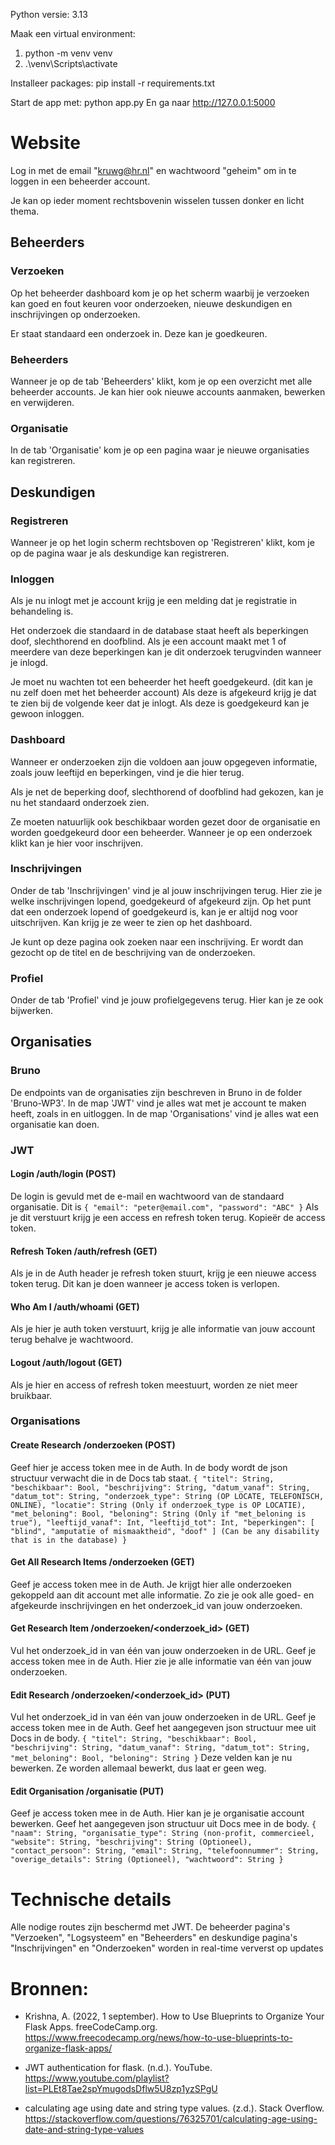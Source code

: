 Python versie: 3.13

Maak een virtual environment:
1) python -m venv venv
2) .\venv\Scripts\activate

Installeer packages:
pip install -r requirements.txt

Start de app met:
python app.py
En ga naar http://127.0.0.1:5000

# Website
Log in met de email "kruwg@hr.nl" en wachtwoord "geheim" om in te loggen in een beheerder account.

Je kan op ieder moment rechtsbovenin wisselen tussen donker en licht thema.

## Beheerders
### Verzoeken
Op het beheerder dashboard kom je op het scherm waarbij je verzoeken kan goed en fout keuren voor onderzoeken, 
nieuwe deskundigen en inschrijvingen op onderzoeken.

Er staat standaard een onderzoek in. Deze kan je goedkeuren.
### Beheerders
Wanneer je op de tab 'Beheerders' klikt, kom je op een overzicht
met alle beheerder accounts. Je kan hier ook nieuwe accounts aanmaken, bewerken en verwijderen.
### Organisatie
In de tab 'Organisatie' kom je op een pagina waar je nieuwe organisaties kan registreren.

## Deskundigen
### Registreren
Wanneer je op het login scherm rechtsboven op 'Registreren' klikt, kom je op de pagina waar je als 
deskundige kan registreren.
### Inloggen
Als je nu inlogt met je account krijg je een melding dat je registratie in behandeling is.

Het onderzoek die standaard in de database staat heeft als beperkingen doof, slechthorend en doofblind.
Als je een account maakt met 1 of meerdere van deze beperkingen kan je dit onderzoek terugvinden wanneer je inlogd.

Je moet nu wachten tot een beheerder het heeft goedgekeurd. (dit kan je nu zelf doen met het beheerder account)
Als deze is afgekeurd krijg je dat te zien bij de volgende keer dat je inlogt.
Als deze is goedgekeurd kan je gewoon inloggen.
### Dashboard
Wanneer er onderzoeken zijn die voldoen aan jouw opgegeven informatie, zoals jouw leeftijd en beperkingen, vind je die 
hier terug. 

Als je net de beperking doof, slechthorend of doofblind had gekozen, kan je nu het standaard onderzoek zien.

Ze moeten natuurlijk ook beschikbaar worden gezet door de organisatie en worden goedgekeurd door een beheerder. 
Wanneer je op een onderzoek klikt kan je hier voor inschrijven.
### Inschrijvingen
Onder de tab 'Inschrijvingen' vind je al jouw inschrijvingen terug. Hier zie je welke inschrijvingen 
lopend, goedgekeurd of afgekeurd zijn. Op het punt dat een onderzoek lopend of goedgekeurd is, kan je er altijd nog
voor uitschrijven. Kan krijg je ze weer te zien op het dashboard.

Je kunt op deze pagina ook zoeken naar een inschrijving. Er wordt dan gezocht op de titel en de beschrijving van de onderzoeken.
### Profiel
Onder de tab 'Profiel' vind je jouw profielgegevens terug. Hier kan je ze ook bijwerken.

## Organisaties
### Bruno
De endpoints van de organisaties zijn beschreven in Bruno in de folder 'Bruno-WP3'.
In de map 'JWT' vind je alles wat met je account te maken heeft, zoals in en uitloggen.
In de map 'Organisations' vind je alles wat een organisatie kan doen.

### JWT
#### Login /auth/login (POST)
De login is gevuld met de e-mail en wachtwoord van de standaard organisatie.
Dit is 
`{
  "email": "peter@email.com",
  "password": "ABC"
}`
Als je dit verstuurt krijg je een access en refresh token terug. Kopieër de access token.
#### Refresh Token /auth/refresh (GET)
Als je in de Auth header je refresh token stuurt, krijg je een nieuwe access token terug. 
Dit kan je doen wanneer je access token is verlopen.
#### Who Am I /auth/whoami (GET)
Als je hier je auth token verstuurt, krijg je alle informatie van jouw account terug behalve je wachtwoord.
#### Logout /auth/logout (GET)
Als je hier en access of refresh token meestuurt, worden ze niet meer bruikbaar.

### Organisations
#### Create Research /onderzoeken (POST)
Geef hier je access token mee in de Auth.
In de body wordt de json structuur verwacht die in de Docs tab staat.
`{
  "titel": String,
  "beschikbaar": Bool,
  "beschrijving": String,
  "datum_vanaf": String,
  "datum_tot": String,
  "onderzoek_type": String (OP LOCATE, TELEFONISCH, ONLINE),
  "locatie": String (Only if onderzoek_type is OP LOCATIE),
  "met_beloning": Bool,
  "beloning": String (Only if "met_beloning is true"),
  "leeftijd_vanaf": Int,
  "leeftijd_tot": Int,
  "beperkingen": [
    "blind",
    "amputatie of mismaaktheid",
    "doof"
  ] (Can be any disability that is in the database)
}`
#### Get All Research Items /onderzoeken (GET)
Geef je access token mee in de Auth.
Je krijgt hier alle onderzoeken gekoppeld aan dit account met alle informatie. Zo zie je ook alle goed- en afgekeurde inschrijvingen
en het onderzoek_id van jouw onderzoeken.
#### Get Research Item /onderzoeken/<onderzoek_id> (GET)
Vul het onderzoek_id in van één van jouw onderzoeken in de URL.
Geef je access token mee in de Auth.
Hier zie je alle informatie van één van jouw onderzoeken.
#### Edit Research /onderzoeken/<onderzoek_id> (PUT)
Vul het onderzoek_id in van één van jouw onderzoeken in de URL.
Geef je access token mee in de Auth.
Geef het aangegeven json structuur mee uit Docs in de body.
`{
 "titel": String,
 "beschikbaar": Bool,
 "beschrijving": String,
 "datum_vanaf": String,
 "datum_tot": String,
 "met_beloning": Bool,
 "beloning": String
}`
Deze velden kan je nu bewerken. Ze worden allemaal bewerkt, dus laat er geen weg.
#### Edit Organisation /organisatie (PUT)
Geef je access token mee in de Auth.
Hier kan je je organisatie account bewerken.
Geef het aangegeven json structuur uit Docs mee in de body.
`{
  "naam": String,
  "organisatie_type": String (non-profit, commercieel,
  "website": String,
  "beschrijving": String (Optioneel),
  "contact_persoon": String,
  "email": String,
  "telefoonnummer": String,
  "overige_details": String (Optioneel),
  "wachtwoord": String
}`




# Technische details
Alle nodige routes zijn beschermd met JWT.
De beheerder pagina's "Verzoeken", "Logsysteem" en "Beheerders"
en deskundige pagina's "Inschrijvingen" en "Onderzoeken"
worden in real-time ververst op updates

# Bronnen:

- Krishna, A. (2022, 1 september). How to Use Blueprints to Organize Your Flask Apps. freeCodeCamp.org. https://www.freecodecamp.org/news/how-to-use-blueprints-to-organize-flask-apps/

- JWT authentication for flask. (n.d.). YouTube. https://www.youtube.com/playlist?list=PLEt8Tae2spYmugodsDflw5U8zp1yzSPgU

- calculating age using date and string type values. (z.d.). Stack Overflow. https://stackoverflow.com/questions/76325701/calculating-age-using-date-and-string-type-values
